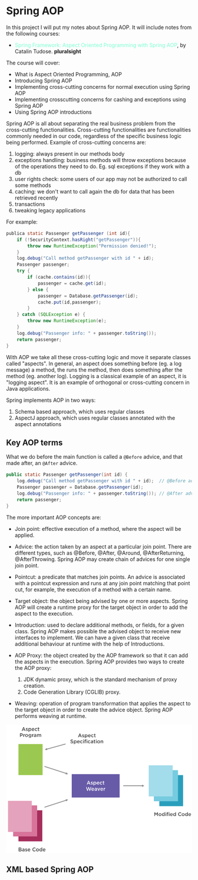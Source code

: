 # Spring AOP
In this project I will put my notes about Spring AOP. It will include notes from the following courses:
- <span style="color:aquamarine">Spring Framework: Aspect Oriented Programming with Spring AOP</span>, by Catalin Tudose. **pluralsight**

The course will cover:
- What is Aspect Oriented Programming, AOP
- Introducing Spring AOP
- Implementing cross-cutting concerns for normal execution using Spring AOP
- Implementing crosscutting concerns for cashing and exceptions using Spring AOP
- Using Spring AOP introductions

Spring AOP is all about separating the real business problem from the cross-cutting functionalities. Cross-cutting functionalities are functionalities commonly needed in our code, regardless of the specific business logic being performed. Example of cross-cutting concerns are:
1. logging: always present in our methods body
2. exceptions handling: business methods will throw exceptions because of the operations they need to do. Eg. sql exceptions if they work with a db
3. user rights check: some users of our app may not be authorized to call some methods
4. caching: we don't want to call again the db for data that has been retrieved recently
5. transactions
6. tweaking legacy applications

For example:
```java
publica static Passenger getPassenger (int id){
    if (!SecurityContext.hasRight("getPassenger")){
        throw new RuntimeException("Permission denied!");
    }
    log.debug("Call method getPassenger with id " + id);
    Passenger passenger;
    try {
        if (cache.contains(id)){
            passenger = cache.get(id);
        } else {
            passenger = Database.getPassenger(id);
            cache.put(id,passenger);
        }
    } catch (SQLException e) {
        throw new RuntimeException(e);
    }
    log.debug("Passenger info: " + passenger.toString());
    return passenger;
}    
```
With AOP we take all these cross-cutting logic and move it separate classes called "aspects". In general, an aspect does something before (eg. a log message) a method, the runs the method, then does something after the method (eg. another log). Logging is a classical example of an aspect, it is "logging aspect". It is an example of orthogonal or cross-cutting concern in Java applications.

Spring implements AOP in two ways:
1. Schema based approach, which uses regular classes
2. AspectJ approach, which uses regular classes annotated with the aspect annotations

## Key AOP terms

What we do before the main function is called a `@Before` advice, and that made after, an `@After` advice.
```java
public static Passenger getPassenger(int id) {
    log.debug("Call method getPassenger with id " + id);  // @Before advice
    Passenger passenger = Database.getPassenger(id);
    log.debug("Passenger info: " + passenger.toString()); // @After advice
    return passenger;
}
```
The more important AOP concepts are:
- Join point: effective execution of a method, where the aspect will be applied.
- Advice: the action taken by an aspect at a particular join point. There are different types, such as @Before, @After, @Around, @AfterReturning, @AfterThrowing. Spring AOP may create chain of advices for one single join point. 
- Pointcut: a predicate that matches join points. An advice is associated with a pointcut expression and runs at any join point matching that point cut, for example, the execution of a method with a certain name.
  
- Target object: the object being advised by one or more aspects. Spring AOP will create a runtime proxy for the target object in order to add the aspect to the execution.
- Introduction: used to declare additional methods, or fields, for a given class. Spring AOP makes possible the advised object to receive new interfaces to implement. We can have a given class that receive additional behaviour at runtime with the help of Introductions.
- AOP Proxy: the object created by the AOP framework so that it can add the aspects in the execution. Spring AOP provides two ways to create the AOP proxy: 
  1. JDK dynamic proxy, which is the standard mechanism of proxy creation. 
  2. Code Generation Library (CGLIB) proxy.
- Weaving: operation of program transformation that applies the aspect to the target object in order to create the advice object. Spring AOP performs weaving at runtime.

![image info](./pictures/weaver.jpg)

## XML based Spring AOP

